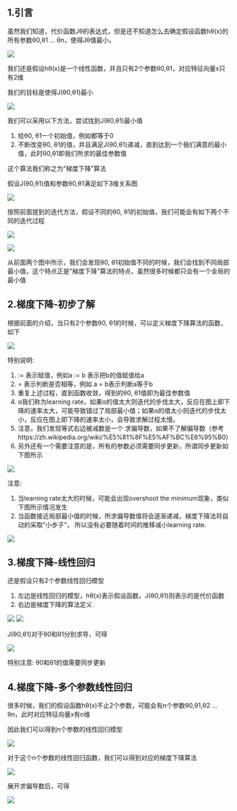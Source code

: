## 1.引言
虽然我们知道，代价函数Jθ的表达式，但是还不知道怎么去确定假设函数hθ(x)的所有参数θ0,θ1 ... θn，使得Jθ值最小。

![](https://camo.githubusercontent.com/9b486198032d4371e83f37c39d0dbec6e12013dd/687474703a2f2f73747564656e7464656e672e6769746875622e696f2f696d616765732f6d6c2f31322e706e67)

我们还是假设hθ(x)是一个线性函数，并且只有2个参数θ0,θ1，对应特征向量x只有2维

我们的目标是使得J(θ0,θ1)最小

![](https://camo.githubusercontent.com/4c2a7fe0450db5a543dfebeb6194606e3bd78251/687474703a2f2f73747564656e7464656e672e6769746875622e696f2f696d616765732f6d6c2f312e706e67)

我们可以采用以下方法，尝试找到J(θ0,θ1)最小值

1. 给θ0, θ1一个初始值，例如都等于0
2. 不断改变θ0, θ1的值，并且满足J(θ0,θ1)递减，直到达到一个我们满意的最小值，此时θ0,θ1即我们所求的最佳参数值

这个算法我们称之为"梯度下降"算法

假设J(θ0,θ1)值和参数θ0,θ1满足如下3维关系图

![](http://studentdeng.github.io/images/ml/10.png)

按照前面提到的迭代方法，假设不同的θ0, θ1的初始值，我们可能会有如下两个不同的迭代过程

![](http://52opencourse.com/?qa=blob&qa_blobid=17796887071118187401)

![](http://studentdeng.github.io/images/ml/14.png)

从前面两个图中所示，我们会发现θ0, θ1初始值不同的时候，我们会找到不同局部最小值，这个特点正是"梯度下降"算法的特点，虽然很多时候都只会有一个全局的最小值

## 2.梯度下降-初步了解
根据前面的介绍，当只有2个参数θ0, θ1的时候，可以定义梯度下降算法的函数，如下

![](http://studentdeng.github.io/images/ml/5.png)

特别说明:

1. := 表示赋值，例如a := b 表示把b的值赋值给a
2. = 表示判断是否相等，例如 a = b表示判断a等于b
3. 重复上述过程，直到函数收敛，得到的θ0, θ1值即为最佳参数值
4. α我们称为learning rate，如果α的值太大则迭代的步伐太大，反应在图上即下降的速率太大，可能导致错过了局部最小值；如果α的值太小则迭代的步伐太小，反应在图上即下降的速率太小，会导致求解过程太慢。
5. 注意，我们发现等式右边被减数是一个 求偏导数，如果不了解偏导数（参考https://zh.wikipedia.org/wiki/%E5%81%8F%E5%AF%BC%E6%95%B0）
6. 另外还有一个需要注意的是，所有的参数必须需要同步更新，所谓同步更新如下图所示

![](http://studentdeng.github.io/images/ml/11.png)

注意: 

1. 当learning rate太大的时候，可能会出现overshoot the minimum现象，类似下图所示情况发生
2. 当函数接近局部最小值的时候，所求偏导数值将会逐渐递减，梯度下降法将自动的采取“小步子”， 所以没有必要随着时间的推移减小learning rate.

![](http://img.my.csdn.net/uploads/201209/06/1346902300_4179.png)

## 3.梯度下降-线性回归
还是假设只有2个参数线性回归模型

1. 左边是线性回归的模型，hθ(x)表示假设函数，J(θ0,θ1)则表示的是代价函数
2. 右边是梯度下降的算法定义

![](http://52opencourse.com/?qa=blob&qa_blobid=9453514901512885273)
![](http://52opencourse.com/?qa=blob&qa_blobid=1147990197831711062)
 
J(θ0,θ1)对于θ0和θ1分别求导，可得

![](http://studentdeng.github.io/images/ml/15.png)

特别注意: θ0和θ1的值需要同步更新

## 4.梯度下降-多个参数线性回归
很多时候，我们的假设函数hθ(x)不止2个参数，可能会有n个参数θ0,θ1,θ2 ... θn，此时对应特征向量x有n维

因此我们可以得到n个参数的线性回归模型

![](http://studentdeng.github.io/images/ml/4.png)

对于这个n个参数的线性回归函数，我们可以得到对应的梯度下降算法

![](http://studentdeng.github.io/images/ml/19.png)

展开求偏导数后，可得

![](http://studentdeng.github.io/images/ml/17.png)



